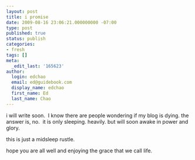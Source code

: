 ```yaml
---
layout: post
title: i promise
date: 2009-08-16 23:06:21.000000000 -07:00
type: post
published: true
status: publish
categories:
- fresh
tags: []
meta:
  _edit_last: '165623'
author:
  login: edchao
  email: ed@guidebook.com
  display_name: edchao
  first_name: Ed
  last_name: Chao
---
```

<p>i will write soon.  I know there are people wondering if my blog is dying. the answer is, no.  it is only sleeping. heavily. but will soon awake in power and glory.</p>
<p>this is just a midsleep rustle.</p>
<p>hope you are all well and enjoying the grace that we call life.</p>
